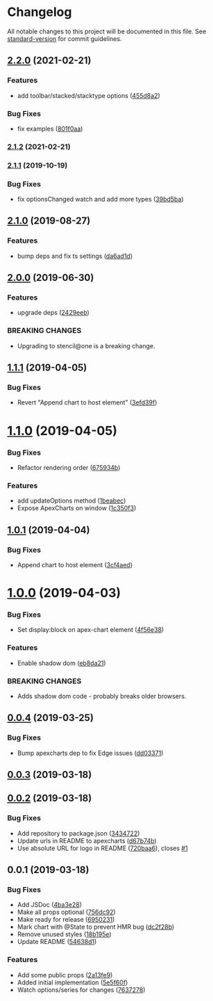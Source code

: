 # Changelog

All notable changes to this project will be documented in this file. See [standard-version](https://github.com/conventional-changelog/standard-version) for commit guidelines.

## [2.2.0](https://github.com/apexcharts/stencil-apexcharts/compare/v2.1.2...v2.2.0) (2021-02-21)


### Features

* add toolbar/stacked/stacktype options ([455d8a2](https://github.com/apexcharts/stencil-apexcharts/commit/455d8a2f0a6a345acd541eb2f92eb85f7d7a1491))


### Bug Fixes

* fix examples ([801f0aa](https://github.com/apexcharts/stencil-apexcharts/commit/801f0aaaafa878933fd34f02674d7704d7f21c6c))

### [2.1.2](https://github.com/apexcharts/stencil-apexcharts/compare/v2.1.1...v2.1.2) (2021-02-21)

### [2.1.1](https://github.com/apexcharts/stencil-apexcharts/compare/v2.1.0...v2.1.1) (2019-10-19)


### Bug Fixes

* fix optionsChanged watch and add more types ([39bd5ba](https://github.com/apexcharts/stencil-apexcharts/commit/39bd5ba))

## [2.1.0](https://github.com/apexcharts/stencil-apexcharts/compare/v2.0.0...v2.1.0) (2019-08-27)


### Features

* bump deps and fix ts settings ([da6ad1d](https://github.com/apexcharts/stencil-apexcharts/commit/da6ad1d))

## [2.0.0](https://github.com/apexcharts/stencil-apexcharts/compare/v1.1.1...v2.0.0) (2019-06-30)


### Features

* upgrade deps ([2429eeb](https://github.com/apexcharts/stencil-apexcharts/commit/2429eeb))


### BREAKING CHANGES

* Upgrading to stencil@one is a breaking change.



## [1.1.1](https://github.com/apexcharts/stencil-apexcharts/compare/v1.1.0...v1.1.1) (2019-04-05)


### Bug Fixes

* Revert "Append chart to host element" ([3efd39f](https://github.com/apexcharts/stencil-apexcharts/commit/3efd39f))



# [1.1.0](https://github.com/apexcharts/stencil-apexcharts/compare/v1.0.1...v1.1.0) (2019-04-05)


### Bug Fixes

* Refactor rendering order ([675934b](https://github.com/apexcharts/stencil-apexcharts/commit/675934b))


### Features

* add updateOptions method ([1beabec](https://github.com/apexcharts/stencil-apexcharts/commit/1beabec))
* Expose ApexCharts on window ([1c350f3](https://github.com/apexcharts/stencil-apexcharts/commit/1c350f3))



## [1.0.1](https://github.com/apexcharts/stencil-apexcharts/compare/v1.0.0...v1.0.1) (2019-04-04)


### Bug Fixes

* Append chart to host element ([3cf4aed](https://github.com/apexcharts/stencil-apexcharts/commit/3cf4aed))



# [1.0.0](https://github.com/apexcharts/stencil-apexcharts/compare/v0.0.4...v1.0.0) (2019-04-03)


### Bug Fixes

* Set display:block on apex-chart element ([4f56e38](https://github.com/apexcharts/stencil-apexcharts/commit/4f56e38))


### Features

* Enable shadow dom ([eb8da21](https://github.com/apexcharts/stencil-apexcharts/commit/eb8da21))


### BREAKING CHANGES

* Adds shadow dom code - probably breaks older browsers.



## [0.0.4](https://github.com/apexcharts/stencil-apexcharts/compare/v0.0.3...v0.0.4) (2019-03-25)


### Bug Fixes

* Bump apexcharts dep to fix Edge issues ([dd03371](https://github.com/apexcharts/stencil-apexcharts/commit/dd03371))



## [0.0.3](https://github.com/apexcharts/stencil-apexcharts/compare/v0.0.2...v0.0.3) (2019-03-18)



## [0.0.2](https://github.com/apexcharts/stencil-apexcharts/compare/v0.0.1...v0.0.2) (2019-03-18)


### Bug Fixes

* Add repository to package.json ([3434722](https://github.com/apexcharts/stencil-apexcharts/commit/3434722))
* Update urls in README to apexcharts ([d67b74b](https://github.com/apexcharts/stencil-apexcharts/commit/d67b74b))
* Use absolute URL for logo in README ([720baa6](https://github.com/apexcharts/stencil-apexcharts/commit/720baa6)), closes [#1](https://github.com/apexcharts/stencil-apexcharts/issues/1)



## 0.0.1 (2019-03-18)


### Bug Fixes

* Add JSDoc ([4ba3e28](https://github.com/mikaelkaron/stencil-apexcharts/commit/4ba3e28))
* Make all props optional ([756dc92](https://github.com/mikaelkaron/stencil-apexcharts/commit/756dc92))
* Make ready for release ([6950231](https://github.com/mikaelkaron/stencil-apexcharts/commit/6950231))
* Mark chart with @State to prevent HMR bug ([dc2f28b](https://github.com/mikaelkaron/stencil-apexcharts/commit/dc2f28b))
* Remove unused styles ([18b195e](https://github.com/mikaelkaron/stencil-apexcharts/commit/18b195e))
* Update README ([54638d1](https://github.com/mikaelkaron/stencil-apexcharts/commit/54638d1))


### Features

* Add some public props ([2a13fe9](https://github.com/mikaelkaron/stencil-apexcharts/commit/2a13fe9))
* Added initial implementation ([5e5f60f](https://github.com/mikaelkaron/stencil-apexcharts/commit/5e5f60f))
* Watch options/series for changes ([7637278](https://github.com/mikaelkaron/stencil-apexcharts/commit/7637278))
